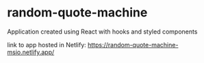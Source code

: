 # random-quote-machine

Application created using React with hooks and styled components

link to app hosted in Netlify: https://random-quote-machine-msio.netlify.app/
